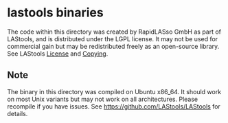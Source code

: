 # lastools binaries

The code within this directory was created by RapidLASso GmbH
as part of LAStools, and is distributed under the LGPL license.
It may not be used for commercial gain but may be redistributed
freely as an open-source library. See LAStools
[License](https://github.com/LAStools/LAStools/blob/master/LICENSE.txt) and
[Copying](https://github.com/LAStools/LAStools/blob/master/COPYING.txt).

## Note

The binary in this directory was compiled on Ubuntu x86_64.
It should work on most Unix variants but may not work on
all architectures. Please recompile if you have issues.
See https://github.com/LAStools/LAStools for details.